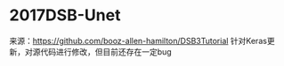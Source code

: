 # 2017DSB-Unet

来源：https://github.com/booz-allen-hamilton/DSB3Tutorial
针对Keras更新，对源代码进行修改，但目前还存在一定bug
